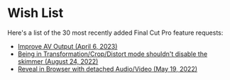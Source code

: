 # Wish List

Here's a list of the 30 most recently added Final Cut Pro feature requests:

- [Improve AV Output (April 6, 2023)](https://github.com/CommandPost/FinalCutPro/issues/89)
- [Being in Transformation/Crop/Distort mode shouldn't disable the skimmer (August 24, 2022)](https://github.com/CommandPost/FinalCutPro/issues/85)
- [Reveal in Browser with detached Audio/Video (May 19, 2022)](https://github.com/CommandPost/FinalCutPro/issues/78)
